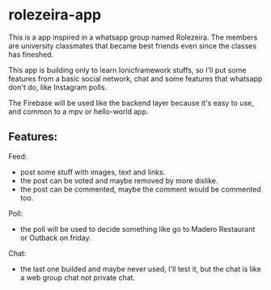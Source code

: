 # rolezeira-app

This is a app inspired in a whatsapp group named Rolezeira. The members are university classmates that became best friends even since the classes has fineshed.

This app is building only to learn Ionicframework stuffs, so I'll put some features from a basic social network, chat and some features that whatsapp don't do, like Instagram polls.

The Firebase will be used like the backend layer because it's easy to use, and common to a mpv or hello-world app.

## Features:

Feed:
-  post some stuff with images, text and links.
-  the post can be voted and maybe removed by more dislike.
-  the post can be commented, maybe the comment would be commented too.

Poll:
-  the poll will be used to decide something like go to Madero Restaurant or Outback on friday.

Chat:
-  the last one builded and maybe never used, I'll test it, but the chat is like a web group chat not private chat.
